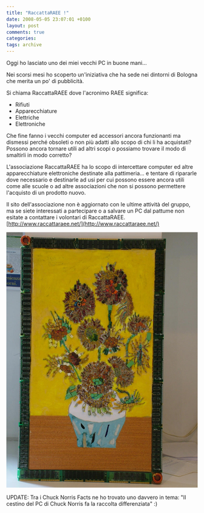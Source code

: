 ```yaml
---
title: "RaccattaRAEE !"
date: 2008-05-05 23:07:01 +0100
layout: post
comments: true
categories:
tags: archive
---
```


Oggi ho lasciato uno dei miei vecchi PC in buone mani...

Nei scorsi mesi ho scoperto un'iniziativa che ha sede nei dintorni di Bologna che merita un po' di pubblicità.

Si chiama RaccattaRAEE dove l'acronimo RAEE significa:
- Rifiuti
- Apparecchiature
- Elettriche
- Elettroniche

Che fine fanno i vecchi computer ed accessori ancora funzionanti ma dismessi perché obsoleti o non più adatti allo scopo di chi li ha acquistati?  
Possono ancora tornare utili ad altri scopi o possiamo trovare il modo di smaltirli in modo corretto?

L'associazione RaccattaRAEE ha lo scopo di intercettare computer ed altre apparecchiature elettroniche destinate alla pattimeria... e tentare di ripararle dove necessario e destinarle ad usi per cui possono essere ancora utili come alle scuole o ad altre associazioni che non si possono permettere l'acquisto di un prodotto nuovo.

Il sito dell'associazione non è aggiornato con le ultime attività del gruppo, ma se siete interessati a partecipare o a salvare un PC dal pattume non esitate a contattare i volontari di RaccattaRAEE. [http://www.raccattaraee.net/](http://www.raccattaraee.net/)

![Riproduzione del quadro i girasoli di van gogh fatto con componenti di PC riciclati](/assets/images/posts_2009_girasoli.jpg)

UPDATE: Tra i Chuck Norris Facts ne ho trovato uno davvero in tema: "Il cestino del PC di Chuck Norris fa la raccolta differenziata" :)
